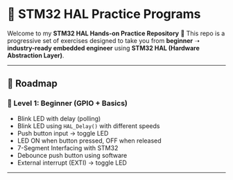 # 🚀 STM32 HAL Practice Programs

Welcome to my **STM32 HAL Hands-on Practice Repository** 🎉
This repo is a progressive set of exercises designed to take you from **beginner** ➝ **industry-ready embedded engineer** using **STM32 HAL (Hardware Abstraction Layer)**.

---

## 📌 Roadmap

### 🔹 Level 1: Beginner (GPIO + Basics)

* Blink LED with delay (polling)
* Blink LED using `HAL_Delay()` with different speeds
* Push button input → toggle LED
* LED ON when button pressed, OFF when released
* 7-Segment Interfacing with STM32
* Debounce push button using software
* External interrupt (EXTI) → toggle LED

---


